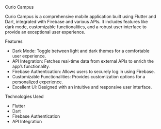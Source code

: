 Curio Campus

Curio Campus is a comprehensive mobile application built using Flutter and Dart, integrated with Firebase and various APIs. It includes features like dark mode, customizable functionalities, and a robust user interface to provide an exceptional user experience.

Features
- Dark Mode: Toggle between light and dark themes for a comfortable user experience.
- API Integration: Fetches real-time data from external APIs to enrich the app’s functionality.
- Firebase Authentication: Allows users to securely log in using Firebase.
- Customizable Functionalities: Provides customization options for a personalized experience.
- Excellent UI: Designed with an intuitive and responsive user interface.

Technologies Used
- Flutter
- Dart
- Firebase Authentication
- API Integration


